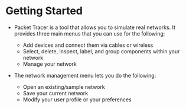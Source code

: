 # Getting Started

- Packet Tracer is a tool that allows you to simulate real networks. It provides three main menus that you can use for the following: 
  - Add devices and connect them via cables or wireless
  - Select, delete, inspect, label, and group components within your network
  - Manage your network   

- The network management menu lets you do the following:
  - Open an existing/sample network
  - Save your current network
  - Modify your user profile or your preferences 
